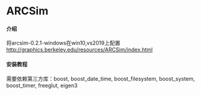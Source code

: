 # ARCSim

#### 介绍
将arcsim-0.2.1-windows在win10,vs2019上配置
http://graphics.berkeley.edu/resources/ARCSim/index.html

#### 安装教程

需要依赖第三方库：boost, boost_date_time, boost_filesystem, boost_system, boost_timer, freeglut, eigen3

 

 